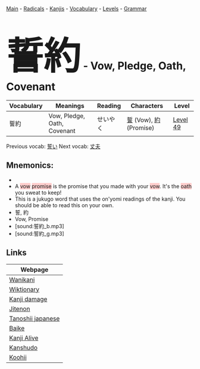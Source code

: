 <style> bigfont {font-size: 100px}</style>
[Main](../README.md) -
[Radicals](../radicals.md) -
[Kanjis](../kanjis.md) -
[Vocabulary](../vocabulary.md) -
[Levels](../levels.md) -
[Grammar](../grammar.md)
# <bigfont> 誓約</bigfont> - Vow, Pledge, Oath, Covenant 

| Vocabulary | Meanings | Reading | Characters | Level |
| --- | --- | --- | --- | --- |
| 誓約 | Vow, Pledge, Oath, Covenant | せいやく |  [誓](../kanjis/誓.md) (Vow), [約](../kanjis/約.md) (Promise) | [Level 49](../levels/wk_level49.md) |

Previous vocab: [誓い](誓い.md) Next vocab: [丈夫](丈夫.md) 

## Mnemonics:

* 
* A <span style="background-color:#ffcccb"> vow</span> <span style="background-color:#ffcccb"> promise</span> is the promise that you made with your <span style="background-color:#ffcccb"> vow</span>. It's the <span style="background-color:#ffcccb"> oath</span> you sweat to keep!
* This is a jukugo word that uses the on'yomi readings of the kanji. You should be able to read this on your own.
* 誓, 約
* Vow, Promise
* [sound:誓約_b.mp3]
* [sound:誓約_g.mp3]


## Links 

| Webpage |
| --- |
| [Wanikani          ](https://www.wanikani.com/kanji/誓約) |
| [Wiktionary        ](https://en.wiktionary.org/wiki/誓約) |
| [Kanji damage      ](http://www.kanjidamage.com/kanji/search?utf8=✓&q=誓約) |
| [Jitenon           ](https://jitenon.com/kanji/誓約) |
| [Tanoshii japanese ](https://www.tanoshiijapanese.com/dictionary/kanji.cfm?k=誓約) |
| [Baike             ](https://baike.baidu.com/item/誓約) |
| [Kanji Alive       ](https://app.kanjialive.com/誓約) |
| [Kanshudo          ](https://www.kanshudo.com/searchmn?q=誓約) |
| [Koohii            ](https://kanji.koohii.com/study/kanji/誓約) |
